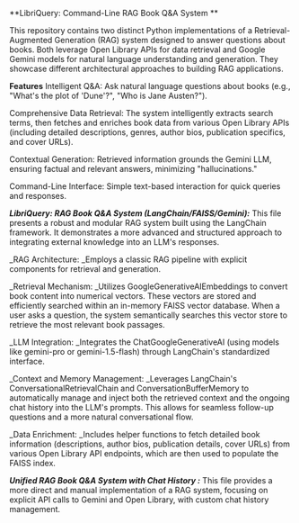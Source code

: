 
**LibriQuery: Command-Line RAG Book Q&A System
**

This repository contains two distinct Python implementations of a Retrieval-Augmented Generation (RAG) system designed to answer questions about books. Both leverage Open Library APIs for data retrieval and Google Gemini models for natural language understanding and generation. They showcase different architectural approaches to building RAG applications.

**Features**
Intelligent Q&A: Ask natural language questions about books (e.g., "What's the plot of 'Dune'?", "Who is Jane Austen?").

Comprehensive Data Retrieval: The system intelligently extracts search terms, then fetches and enriches book data from various Open Library APIs (including detailed descriptions, genres, author bios, publication specifics, and cover URLs).

Contextual Generation: Retrieved information grounds the Gemini LLM, ensuring factual and relevant answers, minimizing "hallucinations."

Command-Line Interface: Simple text-based interaction for quick queries and responses.

_**LibriQuery: RAG Book Q&A System (LangChain/FAISS/Gemini):**_
This file presents a robust and modular RAG system built using the LangChain framework. It demonstrates a more advanced and structured approach to integrating external knowledge into an LLM's responses.

_RAG Architecture: _Employs a classic RAG pipeline with explicit components for retrieval and generation.

_Retrieval Mechanism: _Utilizes GoogleGenerativeAIEmbeddings to convert book content into numerical vectors. These vectors are stored and efficiently searched within an in-memory FAISS vector database. When a user asks a question, the system semantically searches this vector store to retrieve the most relevant book passages.

_LLM Integration: _Integrates the ChatGoogleGenerativeAI (using models like gemini-pro or gemini-1.5-flash) through LangChain's standardized interface.

_Context and Memory Management: _Leverages LangChain's ConversationalRetrievalChain and ConversationBufferMemory to automatically manage and inject both the retrieved context and the ongoing chat history into the LLM's prompts. This allows for seamless follow-up questions and a more natural conversational flow.

_Data Enrichment: _Includes helper functions to fetch detailed book information (descriptions, author bios, publication details, cover URLs) from various Open Library API endpoints, which are then used to populate the FAISS index.


_**Unified RAG Book Q&A System with Chat History :**_
This file provides a more direct and manual implementation of a RAG system, focusing on explicit API calls to Gemini and Open Library, with custom chat history management.
